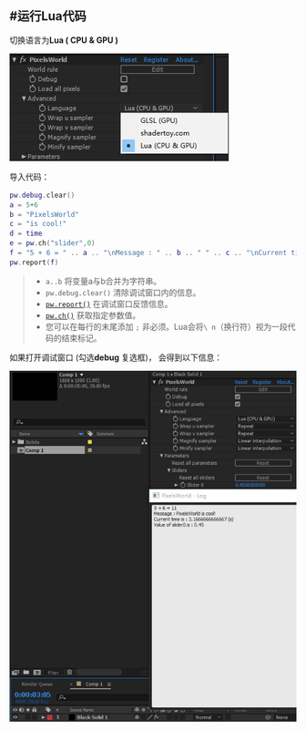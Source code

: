 #运行Lua代码
---

切换语言为**Lua ( CPU & GPU )**


![LuaMode](LuaMode.png)


导入代码： 
```lua:hello.lua
pw.debug.clear()
a = 5+6
b = "PixelsWorld"
c = "is cool!"
d = time
e = pw.ch("slider",0)
f = "5 + 6 = " .. a .. "\nMessage : " .. b .. " " .. c .. "\nCurrent time is : " .. d .. " (s)\nValue of slider0 is : " .. e
pw.report(f)
```

> - ``` a..b ``` 将变量a与b合并为字符串。
> - ```pw.debug.clear()``` 清除调试窗口内的信息。
> - [```pw.report()```](report.md) 在调试窗口反馈信息。
> - [```pw.ch()```](ch.md) 获取指定参数值。
> - 您可以在每行的末尾添加 ```;``` 非必须。Lua会将`\ n`（换行符）视为一段代码的结束标记。

如果打开调试窗口 (勾选**debug** 复选框)， 会得到以下信息：

![LuaHelloRes](LuaHelloRes.png)